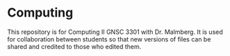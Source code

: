 # Computing
This repository is for Computing II GNSC 3301 with Dr. Malmberg. It is used for collaboration between students so that new versions of files can be shared and credited to those who edited them.
